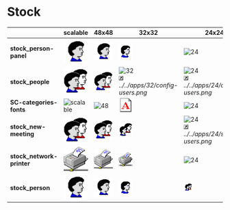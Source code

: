# Stock
| |**scalable**|**48x48**|**32x32**|**24x24**|**22x22**|**16x16**|
|-|-|-|-|-|-|-|
|**stock_person-panel**|![scalable](scalable/stock_person-panel.svg)|![48](48/stock_person-panel.png)|![32](32/stock_person-panel.png)|![24](24/stock_person-panel.png)|![22](22/stock_person-panel.png)|![16](16/stock_person-panel.png)|
|**stock_people**|![scalable](scalable/stock_people.svg)|![48](48/stock_people.png)|![32](32/stock_people.png)<br>*![](../emblems/10/emblem-symbolic-link.png)../../apps/32/config-users.png*|![24](24/stock_people.png)<br>*![](../emblems/10/emblem-symbolic-link.png)../../apps/24/config-users.png*|![22](22/stock_people.png)<br>*![](../emblems/10/emblem-symbolic-link.png)../../apps/22/config-users.png*|![16](16/stock_people.png)|
|**SC-categories-fonts**|![scalable](scalable/SC-categories-fonts.svg)|![48](48/SC-categories-fonts.png)|![32](32/SC-categories-fonts.png)|![24](24/SC-categories-fonts.png)|![22](22/SC-categories-fonts.png)|![16](16/SC-categories-fonts.png)|
|**stock_new-meeting**|![scalable](scalable/stock_new-meeting.svg)|![48](48/stock_new-meeting.png)|![32](32/stock_new-meeting.png)|![24](24/stock_new-meeting.png)<br>*![](../emblems/10/emblem-symbolic-link.png)../../apps/24/system-users.png*|![22](22/stock_new-meeting.png)|![16](16/stock_new-meeting.png)|
|**stock_network-printer**|![scalable](scalable/stock_network-printer.svg)|![48](48/stock_network-printer.png)|![32](32/stock_network-printer.png)|![24](24/stock_network-printer.png)|![22](22/stock_network-printer.png)|![16](16/stock_network-printer.png)|
|**stock_person**|![scalable](scalable/stock_person.svg)|![48](48/stock_person.png)|![32](32/stock_person.png)|![24](24/stock_person.png)|![22](22/stock_person.png)|![16](16/stock_person.png)|
